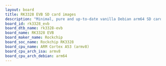 ```yaml
---
layout: board
title: RK3328 EVB SD card images
description: "Minimal, pure and up-to-date vanilla Debian arm64 SD card images for RK3328 EVB by Rockchip, SoC: Rockchip RK3328, CPU ISA: armv8"
board_id: rk3328_evb
board_dtb_name: rk3328-evb
board_name: RK3328 EVB
board_maker_name: Rockchip
board_soc_name: Rockchip RK3328
board_cpu_name: ARM Cortex A53 (armv8)
board_cpu_arch_isa: armv8
board_cpu_arch_debian: arm64
---
```

